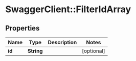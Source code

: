 # SwaggerClient::FilterIdArray

## Properties
Name | Type | Description | Notes
------------ | ------------- | ------------- | -------------
**id** | **String** |  | [optional] 


